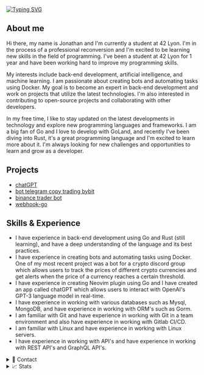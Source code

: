 [![Typing SVG](https://readme-typing-svg.demolab.com?font=Fira+Code&duration=4000&pause=500&width=450&lines=Hi%2C+I'm+Jonathan.;I'm+a+student+at+42+Lyon+)](https://git.io/typing-svg)

## About me
Hi there, my name is Jonathan and I'm currently a student at 42 Lyon. I'm in the process of a professional reconversion and I'm excited to be learning new skills in the field of programming. I've been a student at 42 Lyon for 1 year and have been working hard to improve my programming skills.

My interests include back-end development, artificial intelligence, and machine learning. I am passionate about creating bots and automating tasks using Docker. My goal is to become an expert in back-end development and work on projects that utilize the latest technologies. I'm also interested in contributing to open-source projects and collaborating with other developers.

In my free time, I like to stay updated on the latest developments in technology and explore new programming languages and frameworks. I am a big fan of Go and I love to develop with GoLand, and recently I've been diving into Rust, it's a great programming language and I'm excited to learn more about it.
I'm always looking for new challenges and opportunities to learn and grow as a developer.

## Projects
- [chatGPT](https://github.com/waxdred/Term_ChatGPT)
- [bot telegram copy trading bybit](https://github.com/waxdred/Bot_telegram_bybit_copy_trading)
- [binance trader bot](https://github.com/waxdred/Binance-Trader-Bot)
- [webhook-go](https://github.com/waxdred/Discord_webhook_go)

## Skills & Experience
- I have experience in back-end development using Go and Rust (still learning), and have a deep understanding of the language and its best practices.
- I have experience in creating bots and automating tasks using Docker. One of my most recent project was a bot for a crypto discord group which allows users to track the prices of different crypto currencies and get alerts when the price of a currency reaches a certain threshold.
- I have experience in creating Neovim plugin using Go and I have created an app called chatGPT which allows users to interact with OpenAI's GPT-3 language model in real-time.
- I have experience in working with various databases such as Mysql, MongoDB, and have experience in working with ORM's such as Gorm.
- I am familiar with Git and have experience in working with Git in a team environment and also have experience in working with Gitlab CI/CD.
- I am familiar with Linux and have experience in working with Linux servers.
- I have experience in working with API's and have experience in working with REST API's and GraphQL API's.

<details>
<summary>📇 Contact</summary>
<br>
Email: jmilhas@student.42lyon.fr<br>
<a href="https://www.linkedin.com/in/jonathan-milhas-33755418b">Linkedin</a>
</details>
<details>
<summary>📈 Stats</summary>
<br>
My Github Stats

![](http://github-profile-summary-cards.vercel.app/api/cards/profile-details?username=waxdred&theme=nord_dark) 

![](http://github-profile-summary-cards.vercel.app/api/cards/repos-per-language?username=waxdred&theme=nord_dark) 
![](http://github-profile-summary-cards.vercel.app/api/cards/stats?username=waxdred&theme=nord_dark)

![](https://komarev.com/ghpvc/?username=waxdred)
</details>
